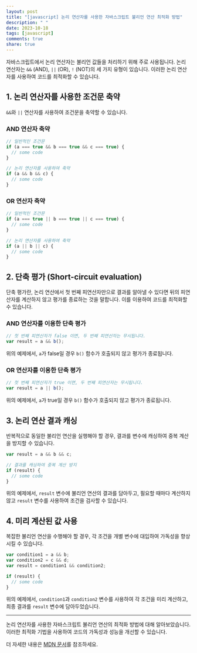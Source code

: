```yaml
---
layout: post
title: "[javascript] 논리 연산자를 사용한 자바스크립트 불리언 연산 최적화 방법"
description: " "
date: 2023-10-18
tags: [javascript]
comments: true
share: true
---
```


자바스크립트에서 논리 연산자는 불리언 값들을 처리하기 위해 주로 사용됩니다. 논리 연산자는 `&&` (AND), `||` (OR), `!` (NOT)의 세 가지 유형이 있습니다. 이러한 논리 연산자를 사용하여 코드를 최적화할 수 있습니다.

## 1. 논리 연산자를 사용한 조건문 축약

`&&`와 `||` 연산자를 사용하여 조건문을 축약할 수 있습니다. 

### AND 연산자 축약

```javascript
// 일반적인 조건문
if (a === true && b === true && c === true) {
  // some code
}

// 논리 연산자를 사용하여 축약
if (a && b && c) {
  // some code
}
```

### OR 연산자 축약

```javascript
// 일반적인 조건문
if (a === true || b === true || c === true) {
  // some code
}

// 논리 연산자를 사용하여 축약
if (a || b || c) {
  // some code
}
```

## 2. 단축 평가 (Short-circuit evaluation)

단축 평가란, 논리 연산에서 첫 번째 피연산자만으로 결과를 알아낼 수 있다면 뒤의 피연산자를 계산하지 않고 평가를 종료하는 것을 말합니다. 이를 이용하여 코드를 최적화할 수 있습니다.

### AND 연산자를 이용한 단축 평가

```javascript
// 첫 번째 피연산자가 false 이면, 두 번째 피연산자는 무시됩니다.
var result = a && b();
```

위의 예제에서, `a`가 false일 경우 `b()` 함수가 호출되지 않고 평가가 종료됩니다.

### OR 연산자를 이용한 단축 평가

```javascript
// 첫 번째 피연산자가 true 이면, 두 번째 피연산자는 무시됩니다.
var result = a || b();
```

위의 예제에서, `a`가 true일 경우 `b()` 함수가 호출되지 않고 평가가 종료됩니다.

## 3. 논리 연산 결과 캐싱

반복적으로 동일한 불리언 연산을 실행해야 할 경우, 결과를 변수에 캐싱하여 중복 계산을 방지할 수 있습니다.

```javascript
var result = a && b && c;

// 결과를 캐싱하여 중복 계산 방지
if (result) {
  // some code
}
```

위의 예제에서, `result` 변수에 불리언 연산의 결과를 담아두고, 필요할 때마다 계산하지 않고 `result` 변수를 사용하여 조건을 검사할 수 있습니다.

## 4. 미리 계산된 값 사용

복잡한 불리언 연산을 수행해야 할 경우, 각 조건을 개별 변수에 대입하여 가독성을 향상시킬 수 있습니다.

```javascript
var condition1 = a && b;
var condition2 = c && d;
var result = condition1 && condition2;

if (result) {
  // some code
}
```

위의 예제에서, `condition1`과 `condition2` 변수를 사용하여 각 조건을 미리 계산하고, 최종 결과를 `result` 변수에 담아두었습니다.

---

논리 연산자를 사용한 자바스크립트 불리언 연산의 최적화 방법에 대해 알아보았습니다. 이러한 최적화 기법을 사용하여 코드의 가독성과 성능을 개선할 수 있습니다.

더 자세한 내용은 [MDN 문서](https://developer.mozilla.org/ko/docs/Web/JavaScript/Reference/Operators/Logical_Operators)를 참조하세요.